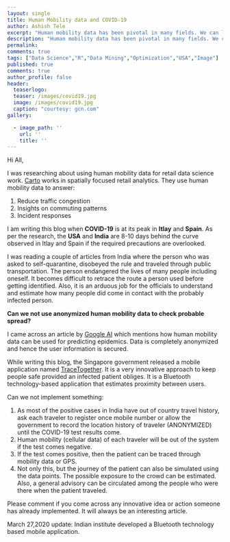 ```yaml
---
layout: single
title: Human Mobility data and COVID-19
author: Ashish Tele
excerpt: "Human mobility data has been pivotal in many fields. We can leverage the mobility data to track current issues."
description: "Human mobility data has been pivotal in many fields. We can leverage the mobility data to track current issues."
permalink:
comments: true
tags: ["Data Science","R","Data Mining","Optimization","USA","Image"]
published: true
comments: true
author_profile: false
header:
  teaserlogo:
  teaser: /images/covid19.jpg
  image: /images/covid19.jpg
  caption: "courtesy: gcn.com"
gallery:

  - image_path: ''
    url: ''
    title: ''
---
```


Hi All,

I was researching about using human mobility data for retail data science work. [Carto](https://carto.com/) works in spatially focused retail analytics. They use human mobility data to answer:

1. Reduce traffic congestion
2. Insights on commuting patterns
3. Incident responses

I am writing this blog when **COVID-19** is at its peak in **Itlay** and **Spain**. As per the research, the **USA** and **India** are 8-10 days behind the curve observed in Itlay and Spain if the required precautions are overlooked. 

I was reading a couple of articles from India where the person who was asked to self-quarantine, disobeyed the rule and traveled through public transportation. The person endangered the lives of many people including oneself. It becomes difficult to retrace the route a person used before getting identified. Also, it is an arduous job for the officials to understand and estimate how many people did come in contact with the probably infected person. 

**Can we not use anonymized human mobility data to check probable spread?**

I came across an article by [Google AI](https://ai.googleblog.com/2019/11/new-insights-into-human-mobility-with.html) which mentions how human mobility data can be used for predicting epidemics. Data is completely anonymized and hence the user information is secured. 

While writing this blog, the Singapore government released a mobile application named [TraceTogether](https://twitter.com/GovTechSG). It is a very innovative approach to keep people safe provided an infected patient obliges. It is a Bluetooth technology-based application that estimates proximity between users.

Can we not implement something:

1. As most of the positive cases in India have out of country travel history, ask each traveler to register once mobile number or allow the government to record the location history of traveler (ANONYMIZED) until the COVID-19 test results come.
2. Human mobility (cellular data) of each traveler will be out of the system if the test comes negative. 
3. If the test comes positive, then the patient can be traced through mobility data or GPS. 
4. Not only this, but the journey of the patient can also be simulated using the data points. The possible exposure to the crowd can be estimated. Also, a general advisory can be circulated among the people who were there when the patient traveled.

Please comment if you come across any innovative idea or action someone has already implemented. It will always be an interesting article.

March 27,2020 update: Indian institute developed a Bluetooth technology based mobile application.
